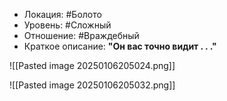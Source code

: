 - Локация: #Болото
- Уровень: #Сложный
- Отношение: #Враждебный
- Краткое описание: **"Он вас точно видит . . ."**

![[Pasted image 20250106205024.png]]

![[Pasted image 20250106205032.png]]

